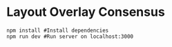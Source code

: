 # Layout Overlay Consensus

```
npm install #Install dependencies
npm run dev #Run server on localhost:3000
```
